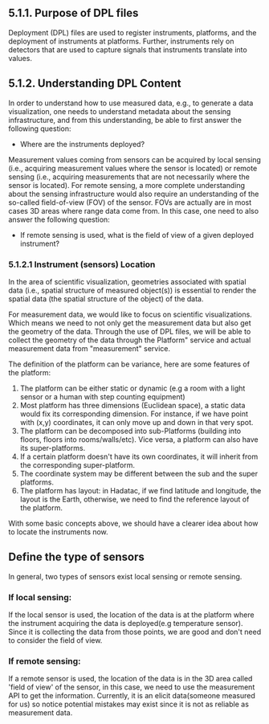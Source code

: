 ## 5.1.1. Purpose of DPL files   
Deployment (DPL) files are used to register instruments, platforms, and the deployment of instruments at platforms. Further, instruments rely on detectors that are used to capture signals that instruments translate into values.  

## 5.1.2. Understanding DPL Content   

In order to understand how to use measured data, e.g., to generate a data visualization, one needs to understand metadata about the sensing infrastructure, and from this understanding, be able to first answer the following question:

* Where are the instruments deployed? 

Measurement values coming from sensors can be acquired by local sensing (i.e., acquiring measurement values where the sensor is located) or remote sensing (i.e., acquiring measurements that are not necessarily where the sensor is located). For remote sensing, a more complete understanding about the sensing infrastructure would also require an understanding of the so-called field-of-view (FOV) of the sensor. FOVs are actually are in most cases 3D areas where range data come from. In this case, one need to also answer the following question:

* If remote sensing is used, what is the field of view of a given deployed instrument?

### 5.1.2.1 Instrument (sensors) Location   

In the area of scientific visualization, geometries associated with spatial data (i.e., spatial structure of measured object(s)) is essential to render the spatial data (the spatial structure of the object) of the data.

For measurement data, we would like to focus on scientific visualizations. Which means we need to not only get the measurement data but also get the geometry of the data. Through the use of DPL files, we will be able to collect the geometry of the data through the Platform" service and actual measurement data from "measurement" service. 

The definition of the platform can be variance, here are some features of the platform:
1. The platform can be either static or dynamic (e.g a room with a light sensor or a human with step counting equipment)
2. Most platform has three dimensions (Euclidean space), a static data would fix its corresponding dimension. For instance, if we have point with (x,y) coordinates, it can only move up and down in that very spot.
3. The platform can be decomposed into sub-Platforms (building into floors, floors into rooms/walls/etc). Vice versa, a platform can also have its super-platforms.
4. If a certain platform doesn't have its own coordinates, it will inherit from the corresponding super-platform.
5. The coordinate system may be different between the sub and the super platforms.
6. The platform has layout: in Hadatac, if we find latitude and longitude, the layout is the Earth, otherwise, we need to find the reference layout of the platform.

With some basic concepts above, we should have a clearer idea about how to locate the instruments now.

## Define the type of sensors
In general, two types of sensors exist local sensing or remote sensing.

### If local sensing:
If the local sensor is used, the location of the data is at the platform where the instrument acquiring the data is deployed(e.g temperature sensor). Since it is collecting the data from those points, we are good and don't need to consider the field of view.

### If remote sensing:
If a remote sensor is used, the location of the data is in the 3D area called 'field of view' of the sensor, in this case, we need to use the measurement API to get the information. Currently, it is an elicit data(someone measured for us) so notice potential mistakes may exist since it is not as reliable as measurement data.
